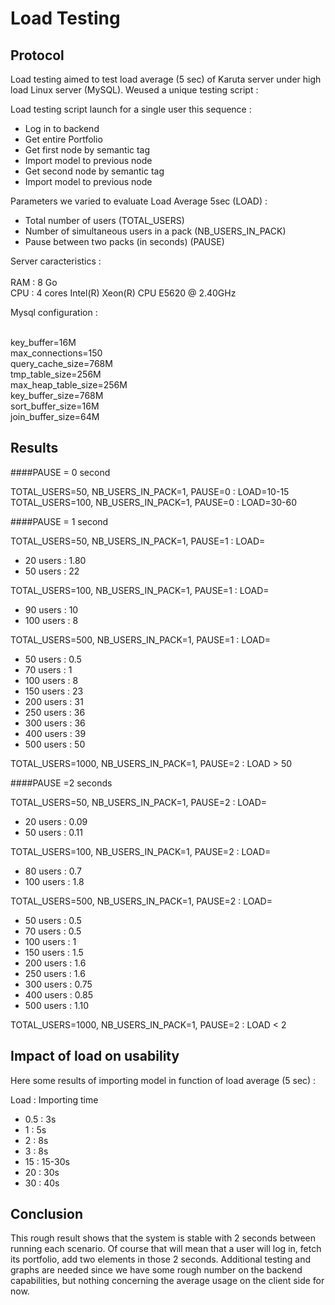 # Load Testing

## Protocol

Load testing aimed to test load average (5 sec) of Karuta server under high load Linux server (MySQL). Weused a unique testing script :

Load testing script launch for a single user this sequence :

- Log in to backend
- Get entire Portfolio
- Get first node by semantic tag
- Import model to previous node
- Get second node by semantic tag
- Import model to previous node

Parameters we varied to evaluate Load Average 5sec (LOAD) :

- Total number of users (TOTAL_USERS)
- Number of simultaneous users in a pack (NB_USERS_IN_PACK)
- Pause between two packs (in seconds) (PAUSE)

Server caracteristics :<br/>
<br/>
RAM : 8 Go<br/>
CPU : 4 cores Intel(R) Xeon(R) CPU           E5620  @ 2.40GHz<br/>

Mysql configuration :<br/><br/>

key_buffer=16M<br/>
max_connections=150<br/>
query_cache_size=768M<br/>
tmp_table_size=256M<br/>
max_heap_table_size=256M<br/>
key_buffer_size=768M<br/>
sort_buffer_size=16M<br/>
join_buffer_size=64M<br/>



## Results

####PAUSE = 0 second

TOTAL_USERS=50, NB_USERS_IN_PACK=1, PAUSE=0 : LOAD=10-15<br/>
TOTAL_USERS=100, NB_USERS_IN_PACK=1, PAUSE=0 : LOAD=30-60<br/>

####PAUSE = 1 second

TOTAL_USERS=50, NB_USERS_IN_PACK=1, PAUSE=1 : LOAD= 
- 20 users : 1.80
- 50 users : 22

TOTAL_USERS=100, NB_USERS_IN_PACK=1, PAUSE=1 : LOAD= 
- 90 users : 10 
- 100 users : 8

TOTAL_USERS=500, NB_USERS_IN_PACK=1, PAUSE=1 : LOAD= 
- 50 users : 0.5
- 70 users : 1
- 100 users : 8
- 150 users : 23
- 200 users : 31
- 250 users : 36
- 300 users : 36
- 400 users : 39
- 500 users : 50   

TOTAL_USERS=1000, NB_USERS_IN_PACK=1, PAUSE=2 : LOAD > 50

####PAUSE =2 seconds

TOTAL_USERS=50, NB_USERS_IN_PACK=1, PAUSE=2 : LOAD= 
- 20 users : 0.09
- 50 users : 0.11

TOTAL_USERS=100, NB_USERS_IN_PACK=1, PAUSE=2 : LOAD= 
- 80 users : 0.7
- 100 users : 1.8

TOTAL_USERS=500, NB_USERS_IN_PACK=1, PAUSE=2 : LOAD= 
- 50 users : 0.5
- 70 users : 0.5
- 100 users : 1
- 150 users : 1.5
- 200 users : 1.6
- 250 users : 1.6
- 300 users : 0.75
- 400 users : 0.85
- 500 users : 1.10   

TOTAL_USERS=1000, NB_USERS_IN_PACK=1, PAUSE=2 : LOAD < 2

## Impact of load on usability

Here some results of importing model in function of load average (5 sec) :

Load : Importing time

- 0.5 : 3s
- 1 : 5s
- 2 : 8s
- 3 : 8s
- 15 : 15-30s
- 20 : 30s
- 30 : 40s

## Conclusion

This rough result shows that the system is stable with 2 seconds between running each scenario. Of course that will mean that a user will log in, fetch its portfolio, add two elements in those 2 seconds.
Additional testing and graphs are needed since we have some rough number on the backend capabilities, but nothing concerning the average usage on the client side for now.

